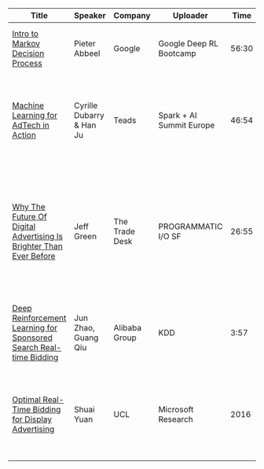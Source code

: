 | Title | Speaker | Company | Uploader | Time  | Year | Synopsis|
| ----- | ------- | -------- | ---- | ----- | ----| ----|
| [Intro to Markov Decision Process](https://www.youtube.com/watch?v=y7zGnKzaKIw)  |  Pieter Abbeel |Google | Google Deep RL Bootcamp  | 56:30 | 2017 | Motivation + Overview + Exact Solution Methods.|
| [Machine Learning for AdTech in Action](https://www.youtube.com/watch?v=KgNdGeGJl8w) |  Cyrille Dubarry & Han Ju| Teads | Spark + AI Summit Europe | 46:54|  2018 |Why Machine Learning plays a key role in the AdTech industry and how Spark is used at Teads.|
| [Why The Future Of Digital Advertising Is Brighter Than Ever Before](https://www.youtube.com/watch?v=i2p1SWwpX5U) |  Jeff Green| The Trade Desk| PROGRAMMATIC I/O SF  | 26:55|  2017 |The biggest and best reasons for optimism in digital advertising & how The Trade Desk went public and what they’ve learned from Wall Street.|
| [Deep Reinforcement Learning for Sponsored Search Real-time Bidding](https://www.youtube.com/watch?v=Kj6JSmuVVD0) | Jun Zhao, Guang Qiu| Alibaba Group | KDD  | 3:57|  2018 | reinforcement learning (RL) solution for handling the complex dynamic environment.|
| [Optimal Real-Time Bidding for Display Advertising](https://www.youtube.com/watch?v=OoI2aCWdWKA) |  Shuai Yuan  | UCL |Microsoft Research|  2016 |  theoretical analysis where the programmatic bidding is cast as a functional optimisation problem.|

